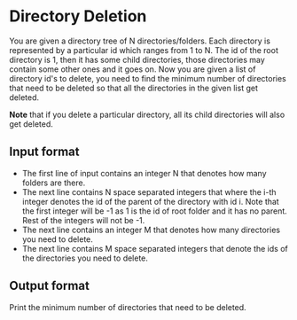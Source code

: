 # Directory Deletion

You are given a directory tree of N directories/folders. Each directory is represented by a particular id which ranges from 1 to N. The id of the root directory is 1, then it has some child directories, those directories may contain some other ones and it goes on. Now you are given a list of directory id's to delete, you need to find the minimum number of directories that need to be deleted so that all the directories in the given list get deleted.

**Note** that if you delete a particular directory, all its child directories will also get deleted.

## Input format

- The first line of input contains an integer N that denotes how many folders are there.
- The next line contains N space separated integers that where the i-th integer denotes the id of the parent of the directory with id i. Note that the first integer will be -1 as 1 is the id of root folder and it has no parent. Rest of the integers will not be -1.
- The next line contains an integer M that denotes how many directories you need to delete.
- The next line contains M space separated integers that denote the ids of the directories you need to delete.

## Output format

Print the minimum number of directories that need to be deleted.
